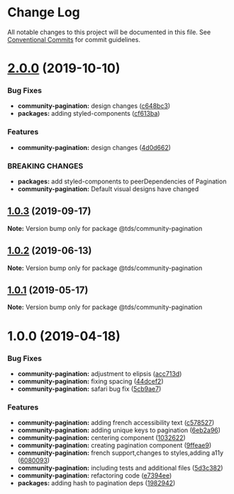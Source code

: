 # Change Log

All notable changes to this project will be documented in this file.
See [Conventional Commits](https://conventionalcommits.org) for commit guidelines.

# [2.0.0](https://github.com/telus/tds-community/compare/@tds/community-pagination@1.0.3...@tds/community-pagination@2.0.0) (2019-10-10)


### Bug Fixes

* **community-pagination:** design changes ([c648bc3](https://github.com/telus/tds-community/commit/c648bc3))
* **packages:** adding styled-components ([cf613ba](https://github.com/telus/tds-community/commit/cf613ba))


### Features

* **community-pagination:** design changes ([4d0d662](https://github.com/telus/tds-community/commit/4d0d662))


### BREAKING CHANGES

* **packages:** add styled-components to peerDependencies of Pagination
* **community-pagination:** Default visual designs have changed





## [1.0.3](https://github.com/telus/tds-community/compare/@tds/community-pagination@1.0.2...@tds/community-pagination@1.0.3) (2019-09-17)

**Note:** Version bump only for package @tds/community-pagination





## [1.0.2](https://github.com/telus/tds-community/compare/@tds/community-pagination@1.0.1...@tds/community-pagination@1.0.2) (2019-06-13)

**Note:** Version bump only for package @tds/community-pagination





## [1.0.1](https://github.com/telus/tds-community/compare/@tds/community-pagination@1.0.0...@tds/community-pagination@1.0.1) (2019-05-17)

**Note:** Version bump only for package @tds/community-pagination





# 1.0.0 (2019-04-18)


### Bug Fixes

* **community-pagination:** adjustment to elipsis ([acc713d](https://github.com/telus/tds-community/commit/acc713d))
* **community-pagination:** fixing spacing ([44dcef2](https://github.com/telus/tds-community/commit/44dcef2))
* **community-pagination:** safari bug fix ([5cb9ae7](https://github.com/telus/tds-community/commit/5cb9ae7))


### Features

* **community-pagination:** adding french accessibility text ([c578527](https://github.com/telus/tds-community/commit/c578527))
* **community-pagination:** adding unique keys to pagination ([6eb2a96](https://github.com/telus/tds-community/commit/6eb2a96))
* **community-pagination:** centering component ([1032622](https://github.com/telus/tds-community/commit/1032622))
* **community-pagination:** creating pagination component ([9ffeae9](https://github.com/telus/tds-community/commit/9ffeae9))
* **community-pagination:** french support,changes to styles,adding a11y ([6080093](https://github.com/telus/tds-community/commit/6080093))
* **community-pagination:** including tests and additional files ([5d3c382](https://github.com/telus/tds-community/commit/5d3c382))
* **community-pagination:** refactoring code ([e7394ee](https://github.com/telus/tds-community/commit/e7394ee))
* **packages:** adding hash to pagination deps ([1982942](https://github.com/telus/tds-community/commit/1982942))
